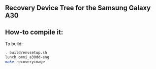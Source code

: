 
## Recovery Device Tree for the Samsung Galaxy A30

## How-to compile it:

To build:

```sh
. build/envsetup.sh
lunch omni_a30dd-eng
make recoveryimage
